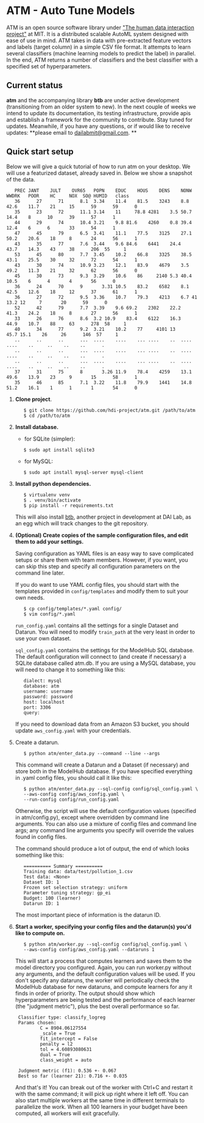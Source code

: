 ATM - Auto Tune Models
====
ATM is an open source software library under ["The human data interaction project"](https://hdi-dai.lids.mit.edu/) at MIT.  It is a distributed scalable AutoML system designed with ease of use in mind. ATM takes in data with pre-extracted feature vectors and labels (target column) in a simple CSV file format. It attempts to learn several classifiers (machine learning models to predict the label) in parallel. In the end, ATM returns a number of classifiers and the best classifier with a specified set of hyperparameters. 

## Current status
**atm** and the accompanying library **btb** are under active development (transitioning from an older system to new). In the next couple of weeks we intend to update its documentation, its testing infrastructure, provide apis and establish a framework for the community to contribute. Stay tuned for updates. Meanwhile, if you have any questions, or if would like to receive updates: **please email to dailabmit@gmail.com. **

## Quick start setup
Below we will give a quick tutorial of how to run atm on your desktop. We will use a featurized dataset, already saved in. Below we show a snapshot of the data.  
```
   PREC	JANT	JULT	OVR65	POPN	EDUC	HOUS	DENS	NONW	WWDRK	POOR	HC	   NOX	SO@	HUMID	class
   36	   27	   71	   8.1	3.34	11.4	81.5	3243	8.8	42.6	11.7	21	   15	   59	   59	   0
   35	   23	   72	   11.1	3.14	11	   78.8	4281	3.5	50.7	14.4	8	   10	   39	   57	   1
   44	   29	   74	   10.4	3.21	9.8	81.6	4260	0.8	39.4	12.4	6	   6	   33	   54	   1
   47	   45	   79	   6.5	3.41	11.1	77.5	3125	27.1	50.2	20.6	18	   8	   24	   56	   1
   43	   35	   77	   7.6	3.44	9.6	84.6	6441	24.4	43.7	14.3	43	   38	   206	55	   1
   53	   45	   80	   7.7	3.45	10.2	66.8	3325	38.5	43.1	25.5	30	   32	   72	   54	   1
   43	   30	   74	   10.9	3.23	12.1	83.9	4679	3.5	49.2	11.3	21	   32	   62	   56	   0
   45	   30	   73	   9.3	3.29	10.6	86	   2140	5.3	40.4	10.5	6	   4	   4	   56	   0
   36	   24	   70	   9	   3.31	10.5	83.2	6582	8.1	42.5	12.6	18	   12	   37	   61	   1
   36	   27	   72	   9.5	3.36	10.7	79.3	4213	6.7	41	   13.2	12	   7	   20	   59	   0
   52	   42	   79	   7.7	3.39	9.6	69.2	2302	22.2	41.3	24.2	18	   8	   27	   56	   1
   33	   26	   76	   8.6	3.2	10.9	83.4	6122	16.3	44.9	10.7	88	   63	   278	58	   1
   40	   34	   77	   9.2	3.21	10.2	77	   4101	13	   45.7	15.1	26	   26	   146	57	   1
   ..	   ..	   ..	   ...	....	....	...	....	.. 	....	....	..	   ..    ..	   ..	   .
   ..	   ..	   ..	   ...	....	....	...	....	.. 	....	....	..	   ..    ..	   ..	   .
   ..	   ..	   ..	   ...	....	....	...	....	.. 	....	....	..	   ..    ..	   ..	   .
   37	   31	   75	   8	   3.26	11.9	78.4	4259	13.1	49.6	13.9	23	   9	   15	   58	   1
   35	   46	   85	   7.1	3.22	11.8	79.9	1441	14.8	51.2	16.1	1	   1	   1	   54	   0
```

1. **Clone project**.
   ```
      $ git clone https://github.com/hdi-project/atm.git /path/to/atm
      $ cd /path/to/atm
   ```

2. **Install database.**
   - for SQLite (simpler):
   ```
      $ sudo apt install sqlite3
   ```

   - for MySQL: 
   ```
      $ sudo apt install mysql-server mysql-client
   ```

3. **Install python dependencies.**
   ```
      $ virtualenv venv
      $ . venv/bin/activate
      $ pip install -r requirements.txt
   ```
   This will also install [btb](https://github.com/hdi-project/btb), another
   project in development at DAI Lab, as an egg which will track changes to the git
   repository.


4. **(Optional) Create copies of the sample configuration files, and edit them to
   add your settings.** 

      Saving configuration as YAML files is an easy way to save complicated setups or
      share them with team members. However, if you want, you can skip this step and
      specify all configuration parameters on the command line later.

      If you do want to use YAML config files, you should start with the templates
      provided in `config/templates` and modify them to suit your own needs.
      ```
         $ cp config/templates/*.yaml config/
         $ vim config/*.yaml
      ```

   `run_config.yaml` contains all the settings for a single Dataset and Datarun.
   You will need to modify `train_path` at the very least in order to use your own
   dataset.

   `sql_config.yaml` contains the settings for the ModelHub SQL database. The
   default configuration will connect to (and create if necessary) a SQLite
   database called atm.db. If you are using a MySQL database, you will need to
   change it to something like this: 
   ```
      dialect: mysql
      database: atm
      username: username
      password: password
      host: localhost
      port: 3306
      query:
    ```

   If you need to download data from an Amazon S3 bucket, you should update
   `aws_config.yaml` with your credentials.

5. Create a datarun.
   ```
      $ python atm/enter_data.py --command --line --args
   ```

   This command will create a Datarun and a Dataset (if necessary) and store both
   in the ModelHub database. If you have specified everything in .yaml config
   files, you should call it like this:

   ```
      $ python atm/enter_data.py --sql-config config/sql_config.yaml \
      --aws-config config/aws_config.yaml \
      --run-config config/run_config.yaml
   ```

   Otherwise, the script will use the default configuration values (specified in
   atm/config.py), except where overridden by command line arguments. You can also
   use a mixture of config files and command line args; any command line arguments
   you specify will override the values found in config files.

   The command should produce a lot of output, the end of which looks something
   like this:
   ```
      ========== Summary ==========
      Training data: data/test/pollution_1.csv
      Test data: <None>
      Dataset ID: 1
      Frozen set selection strategy: uniform
      Parameter tuning strategy: gp_ei
      Budget: 100 (learner)
      Datarun ID: 1
   ```

   The most important piece of information is the datarun ID.

6. **Start a worker, specifying your config files and the datarun(s) you'd like to
   compute on.**
   ```
      $ python atm/worker.py --sql-config config/sql_config.yaml \
      --aws-config config/aws_config.yaml --dataruns 1
   ```

   This will start a process that computes learners and saves them to the model
   directory you configured. Again, you can run worker.py without any arguments,
   and the default configuration values will be used. If you don't specify any
   dataruns, the worker will periodically check the ModelHub database for new
   dataruns, and compute learners for any it finds in order of priority.  The
   output should show which hyperparameters are being tested and the performance of
   each learner (the "judgment metric"), plus the best overall performance so far.
   ```
    Classifier type: classify_logreg
    Params chosen:
            C = 8904.06127554
            _scale = True
            fit_intercept = False
            penalty = l2
            tol = 4.60893080631
            dual = True
            class_weight = auto

    Judgment metric (f1): 0.536 +- 0.067
    Best so far (learner 21): 0.716 +- 0.035
   ```
   And that's it! You can break out of the worker with Ctrl+C and restart it with
   the same command; it will pick up right where it left off. You can also start
   multiple workers at the same time in different terminals to parallelize the
   work. When all 100 learners in your budget have been computed, all workers will
   exit gracefully.

<!--## Testing Tuners and Selectors-->

<!--The script `test_btb.py`, in the main directory, allows you to test different-->
<!--BTB Tuners and Selectors using ATM. You will need AWS access keys from DAI lab-->
<!--in order to download data from the S3 bucket. To use the script, -->
<!--config file as described above, then add the following fields (replacing the-->
<!--API keys with your own):-->

<!--```-->
<!--[aws]-->
<!--access_key: YOURACCESSKEY-->
<!--secret_key: YoUrSECr3tKeY-->
<!--s3_bucket: mit-dai-delphi-datastore-->
<!--s3_folder: downloaded-->
<!--```-->

<!--Then, add the name of the data file you want to test:-->

<!--```-->
<!--[data]-->
<!--alldatapath: filename.csv-->
<!--```-->

<!--To test a custom implementation of a BTB tuner or selector, define a new class called:-->
  <!--* for Tuners, CustomTuner (inheriting from btb.tuning.Tuner)-->
  <!--* for Selectors, CustomSelector (inheriting from btb.selection.Selector)-->
<!--You can see examples of custom implementations in-->
<!--btb/selection/custom\_selector.py and btb/tuning/custom\_tuning.py. Then, run-->
<!--the script:-->

<!--```-->
<!--python test_btb.py --config config/atm.cnf --tuner /path/to/custom_tuner.py --selector /path/to/custom_selector.py-->
<!--```-->

<!--This will create a new datarun and start a worker to run it to completion. You-->
<!--can also choose to use the default tuners and selectors included with BTB:-->

<!--```-->
<!--python test_btb.py --config config/atm.cnf --tuner gp --selector ucb1-->
<!--```-->

<!--Note: Any dataset with less than 30 samples will fail for the DBN classifier unless the DBN `minibatch_size` constant is changed to match the number of samples.-->
